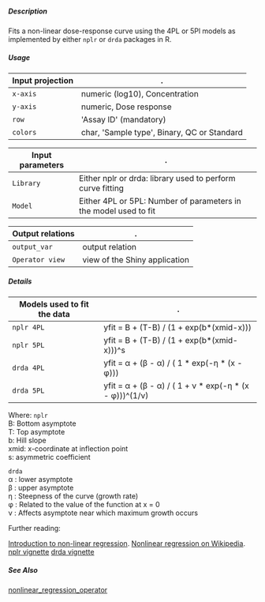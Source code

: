 ##### Description

Fits a non-linear dose-response curve using the 4PL or 5Pl models as implemented by either `nplr` or `drda` packages in R.

##### Usage

Input projection|.
---|---
`x-axis`        | numeric (log10), Concentration
`y-axis`        | numeric, Dose response
`row`           | 'Assay ID' (mandatory)
`colors`        | char, 'Sample type', Binary, QC or Standard


Input parameters|.
---|---
`Library`        | Either nplr or drda: library used to perform curve fitting
`Model`          | Either 4PL or 5PL: Number of parameters in the model used to fit

Output relations|.
---|---
`output_var`        | output relation
`Operator view`        | view of the Shiny application

##### Details

Models used to fit the data|.
---|---
`nplr 4PL`      | yfit = B + (T-B) / (1 + exp(b*(xmid-x)))
`nplr 5PL`      | yfit = B + (T-B) / (1 + exp(b*(xmid-x)))^s
`drda 4PL`      | yfit = &alpha; + (&beta; - &alpha;) / ( 1 * exp(-&eta; * (x - &phi;)))
`drda 5PL`      | yfit = &alpha; + (&beta; - &alpha;) / ( 1 + &nu; * exp(-&eta; * (x - &phi;)))^(1/&nu;)

Where:
 `nplr`  
 B: Bottom asymptote  
 T: Top asymptote  
 b: Hill slope  
 xmid: x-coordinate at inflection point  
 s: asymmetric coefficient  
 
 `drda`  
  &alpha; : lower asymptote  
  &beta; : upper asymptote  
  &eta; : Steepness of the curve (growth rate)  
  &phi; : Related to the value of the function at x = 0  
  &nu; : Affects asymptote near which maximum growth occurs  

Further reading:

[Introduction to non-linear regression](https://www.statforbiology.com/nonlinearregression/usefulequations).
[Nonlinear regression on Wikipedia](https://en.wikipedia.org/wiki/Nonlinear_regression).
[nplr vignette](https://cran.r-project.org/web/packages/nplr/vignettes/nplr.pdf)
[drda vignette](https://cran.r-project.org/web/packages/drda/vignettes/drda.pdf)


##### See Also

[nonlinear_regression_operator](https://github.com/tercen/nonlinear_regression_operator)


